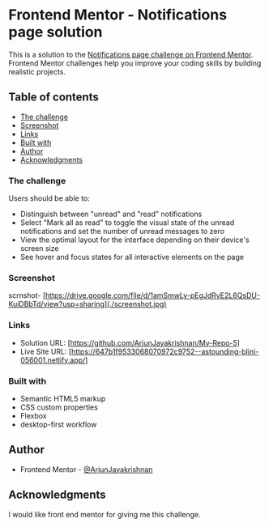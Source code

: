 # Frontend Mentor - Notifications page solution

This is a solution to the [Notifications page challenge on Frontend Mentor](https://www.frontendmentor.io/challenges/notifications-page-DqK5QAmKbC). Frontend Mentor challenges help you improve your coding skills by building realistic projects.

## Table of contents

- [The challenge](#the-challenge)
- [Screenshot](#screenshot)
- [Links](#links)
- [Built with](#built-with)
- [Author](#author)
- [Acknowledgments](#acknowledgments)

### The challenge

Users should be able to:

- Distinguish between "unread" and "read" notifications
- Select "Mark all as read" to toggle the visual state of the unread notifications and set the number of unread messages to zero
- View the optimal layout for the interface depending on their device's screen size
- See hover and focus states for all interactive elements on the page

### Screenshot

scrnshot- [https://drive.google.com/file/d/1amSmwLy-pEgJdRyE2L6QsDU-KuiDBbTd/view?usp=sharing](./screenshot.jpg)

### Links

- Solution URL: [https://github.com/ArjunJayakrishnan/My-Repo-5]
- Live Site URL: [https://647b1f9533068070972c9752--astounding-blini-056001.netlify.app/]

### Built with

- Semantic HTML5 markup
- CSS custom properties
- Flexbox
- desktop-first workflow

## Author

- Frontend Mentor - [@ArjunJayakrishnan](https://www.frontendmentor.io/profile/yourusername)

## Acknowledgments

I would like front end mentor for giving me this challenge.
